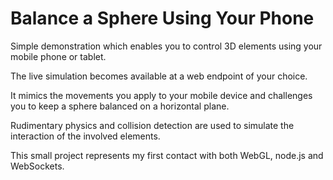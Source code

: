 # Balance a Sphere Using Your Phone
Simple demonstration which enables you to control 3D elements using your mobile phone or tablet.

The live simulation becomes available at a web endpoint of your choice.

It mimics the movements you apply to your mobile device and challenges you to keep a sphere balanced on a horizontal plane.

Rudimentary physics and collision detection are used to simulate the interaction of the involved elements.


This small project represents my first contact with both WebGL, node.js and WebSockets. 
